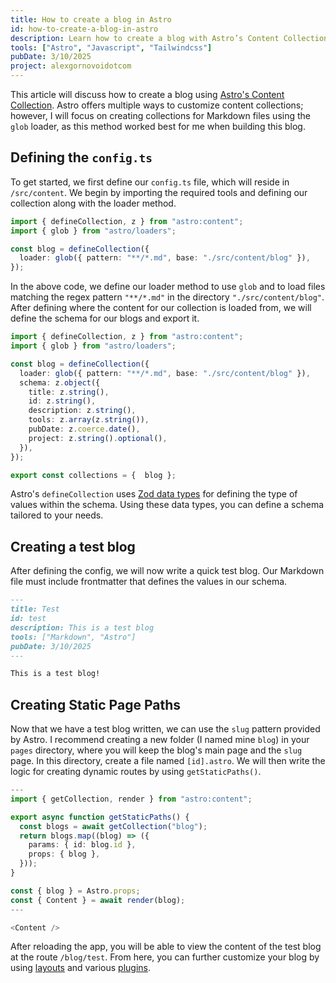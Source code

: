 ```yaml
---
title: How to create a blog in Astro
id: how-to-create-a-blog-in-astro
description: Learn how to create a blog with Astro’s Content Collections.
tools: ["Astro", "Javascript", "Tailwindcss"]
pubDate: 3/10/2025
project: alexgornovoidotcom
---
```


This article will discuss how to create a blog using [Astro's Content Collection](https://docs.astro.build/en/guides/content-collections/). Astro offers multiple ways to customize content collections; however, I will focus on creating collections for Markdown files using the `glob` loader, as this method worked best for me when building this blog.

## Defining the `config.ts`

To get started, we first define our `config.ts` file, which will reside in `/src/content`. We begin by importing the required tools and defining our collection along with the loader method.
```ts
import { defineCollection, z } from "astro:content";
import { glob } from "astro/loaders";

const blog = defineCollection({
  loader: glob({ pattern: "**/*.md", base: "./src/content/blog" }),
});
```

In the above code, we define our loader method to use `glob` and to load files matching the regex pattern `"**/*.md"` in the directory `"./src/content/blog"`. After defining where the content for our collection is loaded from, we will define the schema for our blogs and export it.


```ts
import { defineCollection, z } from "astro:content";
import { glob } from "astro/loaders";

const blog = defineCollection({
  loader: glob({ pattern: "**/*.md", base: "./src/content/blog" }),
  schema: z.object({
    title: z.string(),
    id: z.string(),
    description: z.string(),
    tools: z.array(z.string()),
    pubDate: z.coerce.date(),
    project: z.string().optional(),
  }),
});

export const collections = {  blog };
```

Astro's `defineCollection` uses [Zod data types](https://docs.astro.build/en/guides/content-collections/#defining-datatypes-with-zod) for defining the type of values within the schema. Using these data types, you can define a schema tailored to your needs.

## Creating a test blog

After defining the config, we will now write a quick test blog. Our Markdown file must include frontmatter that defines the values in our schema.


```md
---
title: Test
id: test
description: This is a test blog
tools: ["Markdown", "Astro"]
pubDate: 3/10/2025
---

This is a test blog!
```

## Creating Static Page Paths

Now that we have a test blog written, we can use the `slug` pattern provided by Astro. I recommend creating a new folder (I named mine `blog`) in your `pages` directory, where you will keep the blog's main page and the `slug` page. In this directory, create a file named `[id].astro`. We will then write the logic for creating dynamic routes by using `getStaticPaths()`.

```ts
---
import { getCollection, render } from "astro:content";

export async function getStaticPaths() {
  const blogs = await getCollection("blog");
  return blogs.map((blog) => ({
    params: { id: blog.id },
    props: { blog },
  }));
}

const { blog } = Astro.props;
const { Content } = await render(blog);
---

<Content />
```

After reloading the app, you will be able to view the content of the test blog at the route `/blog/test`. From here, you can further customize your blog by using [layouts](https://docs.astro.build/en/basics/layouts/) and various [plugins](https://docs.astro.build/en/guides/markdown-content/#markdown-plugins).
